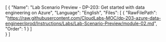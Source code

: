 [
   {
    "Name": "Lab Scenario Preview - DP-203: Get started with data engineering on Azure",
    "Language": "English",
    "Files": [
        {
          "RawFilePath": "https://raw.githubusercontent.com/CloudLabs-MOC/dp-203-azure-data-engineer/prod/Instructions/Labs/Lab-Scenario-Preview/module-02.md",
          "Order": 1
        }
     ]  
   } 
]
